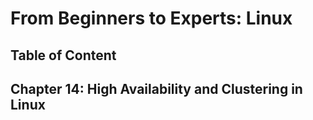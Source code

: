 # From Beginners to Experts: Linux
## Table of Content
## Chapter 14: High Availability and Clustering in Linux
